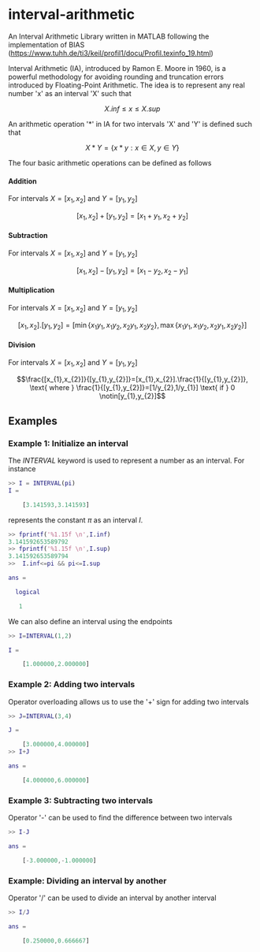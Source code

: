 # interval-arithmetic
An Interval Arithmetic Library written in MATLAB following the implementation of BIAS (https://www.tuhh.de/ti3/keil/profil1/docu/Profil.texinfo_19.html)

Interval Arithmetic (IA), introduced by Ramon E. Moore in 1960, is a powerful methodology for avoiding rounding and truncation errors introduced by Floating-Point Arithmetic. The idea is to represent any real number 'x' as an interval 'X'
such that 
```math
X.inf \leq x \leq X.sup
```

An arithmetic operation '*' in IA for two intervals 'X' and 'Y' is defined such that
```math
X*Y = \{ x*y : x \in X, y \in Y \}
```
The four basic arithmetic operations can be defined as follows
#### Addition
For intervals $X=[x_{1},x_{2}]$ and $Y=[y_{1},y_{2}]$
```math
[x_{1},x_{2}]+[y_{1},y_{2}]=[x_{1}+y_{1},x_{2}+y_{2}]
```
#### Subtraction
For intervals $X=[x_{1},x_{2}]$ and $Y=[y_{1},y_{2}]$
```math
[x_{1},x_{2}]-[y_{1},y_{2}]=[x_{1}-y_{2},x_{2}-y_{1}]
```
#### Multiplication
For intervals $X=[x_{1},x_{2}]$ and $Y=[y_{1},y_{2}]$
```math
[x_{1},x_{2}].[y_{1},y_{2}]=[\min\{x_{1}y_{1},x_{1}y_{2},x_{2}y_{1},x_{2}y_{2}\},\max\{x_{1}y_{1},x_{1}y_{2},x_{2}y_{1},x_{2}y_{2}\}]
```
#### Division
For intervals $X=[x_{1},x_{2}]$ and $Y=[y_{1},y_{2}]$
```math
\frac{[x_{1},x_{2}]}{[y_{1},y_{2}]}=[x_{1},x_{2}].\frac{1}{[y_{1},y_{2}]},
\text{ where } 
\frac{1}{[y_{1},y_{2}]}=[1/y_{2},1/y_{1}] \text{ if } 0 \notin[y_{1},y_{2}]
```
## Examples
### Example 1: Initialize an interval
The $INTERVAL$ keyword is used to represent a number as an interval. For instance
```matlab
>> I = INTERVAL(pi)
I = 

    [3.141593,3.141593] 
```
represents the constant $\pi$ as an interval $I$.
```matlab
>> fprintf('%1.15f \n',I.inf)
3.141592653589792 
>> fprintf('%1.15f \n',I.sup)
3.141592653589794
>>  I.inf<=pi && pi<=I.sup

ans =

  logical

   1
```
We can also define an interval using the endpoints
```matlab
>> I=INTERVAL(1,2)

I = 

    [1.000000,2.000000] 
```
### Example 2: Adding two intervals
Operator overloading allows us to use the '+' sign for adding two intervals
```matlab
>> J=INTERVAL(3,4)

J = 

    [3.000000,4.000000] 
>> I+J

ans = 

    [4.000000,6.000000]
```
### Example 3: Subtracting two intervals
Operator '-' can be used to find the difference between two intervals
```matlab
>> I-J

ans = 

    [-3.000000,-1.000000]
```
### Example: Dividing an interval by another
Operator '/' can be used to divide an interval by another interval
```matlab
>> I/J

ans = 

    [0.250000,0.666667]
```

